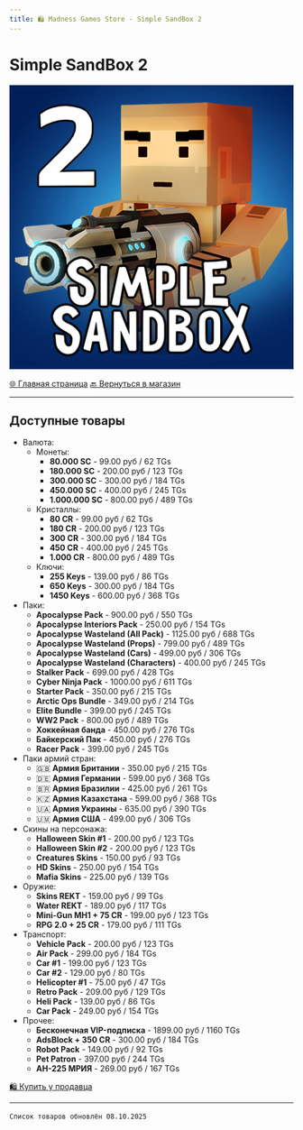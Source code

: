 ```yaml
---
title: 🛍️ Madness Games Store - Simple SandBox 2
---
```


<link rel="stylesheet" href="css/style.css">

# Simple SandBox 2

![MGSssb2logo](https://github.com/GamzeeChert/gamzeechert.github.io/blob/main/_madnessgamesstore%2F_pictures%2FMGSssb2logo.png?raw=true)

<a href="./index.html" class="button-link">🌐 Главная страница</a>
<a href="./MGSMain.html" class="button-link">🔙 Вернуться в магазин</a>

- - - - -

## Доступные товары

 - Валюта:
   - Монеты:
     - **80.000 SC** - 99.00 руб / 62 TGs
     - **180.000 SC** - 200.00 руб / 123 TGs
     - **300.000 SC** - 300.00 руб / 184 TGs
     - **450.000 SC** - 400.00 руб / 245 TGs
     - **1.000.000 SC** - 800.00 руб / 489 TGs
   - Кристаллы:
     - **80 CR** - 99.00 руб / 62 TGs
     - **180 CR** - 200.00 руб / 123 TGs
     - **300 CR** - 300.00 руб / 184 TGs
     - **450 CR** - 400.00 руб / 245 TGs
     - **1.000 CR** - 800.00 руб / 489 TGs
   - Ключи:
     - **255 Keys** - 139.00 руб / 86 TGs
     - **650 Keys** - 300.00 руб / 184 TGs
     - **1450 Keys** - 600.00 руб / 368 TGs
 - Паки:
   - **Apocalypse Pack** - 900.00 руб / 550 TGs
   - **Apocalypse Interiors Pack** - 250.00 руб / 154 TGs
   - **Apocalypse Wasteland (All Pack)** - 1125.00 руб / 688 TGs
   - **Apocalypse Wasteland (Props)** - 799.00 руб / 489 TGs
   - **Apocalypse Wasteland (Cars)** - 499.00 руб / 306 TGs
   - **Apocalypse Wasteland (Characters)** - 400.00 руб / 245 TGs
   - **Stalker Pack** - 699.00 руб / 428 TGs
   - **Cyber Ninja Pack** - 1000.00 руб / 611 TGs
   - **Starter Pack** - 350.00 руб / 215 TGs
   - **Arctic Ops Bundle** - 349.00 руб / 214 TGs
   - **Elite Bundle** - 399.00 руб / 245 TGs
   - **WW2 Pack** - 800.00 руб / 489 TGs
   - **Хоккейная банда** - 450.00 руб / 276 TGs
   - **Байкерский Пак** - 450.00 руб / 276 TGs
   - **Racer Pack** - 399.00 руб / 245 TGs
 - Паки армий стран:
   - 🇬🇧 **Армия Британии** - 350.00 руб / 215 TGs
   - 🇩🇪 **Армия Германии** - 599.00 руб / 368 TGs
   - 🇧🇷 **Армия Бразилии** - 425.00 руб / 261 TGs
   - 🇰🇿 **Армия Казахстана** - 599.00 руб / 368 TGs
   - 🇺🇦 **Армия Украины** - 635.00 руб / 390 TGs
   - 🇺🇲 **Армия США** - 499.00 руб / 306 TGs
 - Скины на персонажа:
   - **Halloween Skin #1** - 200.00 руб / 123 TGs
   - **Halloween Skin #2** - 200.00 руб / 123 TGs
   - **Creatures Skins** - 150.00 руб / 93 TGs
   - **HD Skins** - 250.00 руб / 154 TGs
   - **Mafia Skins** - 225.00 руб / 139 TGs
 - Оружие:
   - **Skins REKT** - 159.00 руб / 99 TGs
   - **Water REKT** - 189.00 руб / 117 TGs
   - **Mini-Gun MH1 + 75 CR** - 199.00 руб / 123 TGs
   - **RPG 2.0 + 25 CR** - 179.00 руб / 111 TGs
 - Транспорт:
   - **Vehicle Pack** - 200.00 руб / 123 TGs
   - **Air Pack** - 299.00 руб / 184 TGs
   - **Car #1** - 199.00 руб / 123 TGs
   - **Car #2** - 129.00 руб / 80 TGs
   - **Helicopter #1** - 75.00 руб / 47 TGs
   - **Retro Pack** - 209.00 руб / 129 TGs
   - **Heli Pack** - 139.00 руб / 86 TGs
   - **Car Pack** - 249.00 руб / 154 TGs
 - Прочее:
   - **Бесконечная VIP-подписка** - 1899.00 руб / 1160 TGs
   - **AdsBlock + 350 CR** - 300.00 руб / 184 TGs
   - **Robot Pack** - 149.00 руб / 92 TGs
   - **Pet Patron** - 397.00 руб / 244 TGs
   - **АН-225 МРИЯ** - 269.00 руб / 167 TGs

<a href="https://t.me/m/SvEAzEGNYWUy" class="button2-link">🛍️ Купить у продавца</a>

- - - - -

`Список товаров обновлён 08.10.2025`

<!-- ⏳ Временно недоступно -->